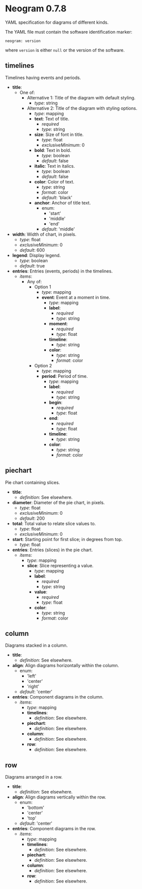 # Neogram 0.7.8

YAML specification for diagrams of different kinds.

The YAML file must contain the software identification marker:

    neogram: version

where `version` is either `null` or the version of the software.

## timelines

Timelines having events and periods.

- **title**:
  - One of:
    - Alternative 1: Title of the diagram with default styling.
      - *type*: string
    - Alternative 2: Title of the diagram with styling options.
      - *type*: mapping
      - **text**: Text of title.
        - *required*
        - *type*: string
      - **size**: Size of font in title.
        - *type*: float
        - *exclusiveMinimum*: 0
      - **bold**: Text in bold.
        - *type*: boolean
        - *default*: false
      - **italic**: Text in italics.
        - *type*: boolean
        - *default*: false
      - **color**: Color of text.
        - *type*: string
        - *format*: color
        - *default*: 'black'
      - **anchor**: Anchor of title text.
        - enum:
          - 'start'
          - 'middle'
          - 'end'
        - *default*: 'middle'
- **width**: Width of chart, in pixels.
  - *type*: float
  - *exclusiveMinimum*: 0
  - *default*: 600
- **legend**: Display legend.
  - *type*: boolean
  - *default*: true
- **entries**: Entries (events, periods) in the timelines.
  - *items*:
    - Any of:
      - Option 1
        - *type*: mapping
        - **event**: Event at a moment in time.
          - *type*: mapping
          - **label**:
            - *required*
            - *type*: string
          - **moment**:
            - *required*
            - *type*: float
          - **timeline**:
            - *type*: string
          - **color**:
            - *type*: string
            - *format*: color
      - Option 2
        - *type*: mapping
        - **period**: Period of time.
          - *type*: mapping
          - **label**:
            - *required*
            - *type*: string
          - **begin**:
            - *required*
            - *type*: float
          - **end**:
            - *required*
            - *type*: float
          - **timeline**:
            - *type*: string
          - **color**:
            - *type*: string
            - *format*: color

## piechart

Pie chart containing slices.

- **title**:
    - *definition*: See elsewhere.
- **diameter**: Diameter of the pie chart, in pixels.
  - *type*: float
  - *exclusiveMinimum*: 0
  - *default*: 200
- **total**: Total value to relate slice values to.
  - *type*: float
  - *exclusiveMinimum*: 0
- **start**: Starting point for first slice; in degrees from top.
  - *type*: float
- **entries**: Entries (slices) in the pie chart.
  - *items*:
    - *type*: mapping
    - **slice**: Slice representing a value.
      - *type*: mapping
      - **label**:
        - *required*
        - *type*: string
      - **value**:
        - *required*
        - *type*: float
      - **color**:
        - *type*: string
        - *format*: color

## column

Diagrams stacked in a column.

- **title**:
    - *definition*: See elsewhere.
- **align**: Align diagrams horizontally within the column.
  - enum:
    - 'left'
    - 'center'
    - 'right'
  - *default*: 'center'
- **entries**: Component diagrams in the column.
  - *items*:
    - *type*: mapping
    - **timelines**:
        - *definition*: See elsewhere.
    - **piechart**:
        - *definition*: See elsewhere.
    - **column**:
        - *definition*: See elsewhere.
    - **row**:
      - *definition*: See elsewhere.

## row

Diagrams arranged in a row.

- **title**:
    - *definition*: See elsewhere.
- **align**: Align diagrams vertically within the row.
  - enum:
    - 'bottom'
    - 'center'
    - 'top'
  - *default*: 'center'
- **entries**: Component diagrams in the row.
  - *items*:
    - *type*: mapping
    - **timelines**:
        - *definition*: See elsewhere.
    - **piechart**:
        - *definition*: See elsewhere.
    - **column**:
        - *definition*: See elsewhere.
    - **row**:
        - *definition*: See elsewhere.

